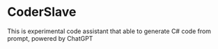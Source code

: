# CoderSlave
This is experimental code assistant that able to generate C# code from prompt, powered by ChatGPT 

